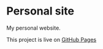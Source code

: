 # Personal site
My personal website.

This project is live on [GitHub Pages](https://deepak-147.github.io/personal-site/)